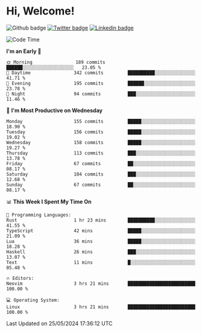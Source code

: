   # Hi, Welcome!
  ![Github badge](https://img.shields.io/github/followers/kraken-afk.svg?style=social&label=Follow&maxAge=2592000)
  [![Twitter badge](https://img.shields.io/badge/-Twitter-00acee?style=flat-square&logo=Twitter&logoColor=white)](https://twitter.com/trshppl)
  [![Linkedin badge](https://img.shields.io/badge/LinkedIn-0077B5?style=flat-square&logo=linkedin&logoColor=white)](https://www.linkedin.com/in/noveanrer)
<!--START_SECTION:waka-->
![Code Time](http://img.shields.io/badge/Code%20Time-223%20hrs%2039%20mins-blue)

**I'm an Early 🐤** 

```text
🌞 Morning                189 commits         ██████░░░░░░░░░░░░░░░░░░░   23.05 % 
🌆 Daytime                342 commits         ██████████░░░░░░░░░░░░░░░   41.71 % 
🌃 Evening                195 commits         ██████░░░░░░░░░░░░░░░░░░░   23.78 % 
🌙 Night                  94 commits          ███░░░░░░░░░░░░░░░░░░░░░░   11.46 % 
```
📅 **I'm Most Productive on Wednesday** 

```text
Monday                   155 commits         █████░░░░░░░░░░░░░░░░░░░░   18.90 % 
Tuesday                  156 commits         █████░░░░░░░░░░░░░░░░░░░░   19.02 % 
Wednesday                158 commits         █████░░░░░░░░░░░░░░░░░░░░   19.27 % 
Thursday                 113 commits         ███░░░░░░░░░░░░░░░░░░░░░░   13.78 % 
Friday                   67 commits          ██░░░░░░░░░░░░░░░░░░░░░░░   08.17 % 
Saturday                 104 commits         ███░░░░░░░░░░░░░░░░░░░░░░   12.68 % 
Sunday                   67 commits          ██░░░░░░░░░░░░░░░░░░░░░░░   08.17 % 
```


📊 **This Week I Spent My Time On** 

```text
💬 Programming Languages: 
Rust                     1 hr 23 mins        ██████████░░░░░░░░░░░░░░░   41.55 % 
TypeScript               42 mins             █████░░░░░░░░░░░░░░░░░░░░   21.09 % 
Lua                      36 mins             █████░░░░░░░░░░░░░░░░░░░░   18.28 % 
Haskell                  26 mins             ███░░░░░░░░░░░░░░░░░░░░░░   13.07 % 
Text                     11 mins             █░░░░░░░░░░░░░░░░░░░░░░░░   05.48 % 

🔥 Editors: 
Neovim                   3 hrs 21 mins       █████████████████████████   100.00 % 

💻 Operating System: 
Linux                    3 hrs 21 mins       █████████████████████████   100.00 % 
```


 Last Updated on 25/05/2024 17:36:12 UTC
<!--END_SECTION:waka-->
